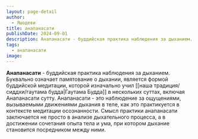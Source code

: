 ```yaml
---
layout: page-detail
author:
  - Яшодеви
title: анапанасати
publishDate: 2024-09-01
description: Анапанасати - буддийская практика наблюдения за дыханием. Буквально означает памятование о дыхании, является формой буддийской медитации, которой изначально учил Гаутама Будда в нескольких суттах, включая Анапанасати сутту.
tags:
  - анапанасати
image:
---
```

**Анапанасати** - буддийская практика наблюдения за дыханием. Буквально означает памятование о дыхании, является формой буддийской медитации, которой изначально учил [[наша традиция/сиддхи/гаутама будда|Гаутама Будда]] в нескольких суттах, включая Анапанасати сутту. Анапанасати - это наблюдение за ощущениями, вызываемыми движениями дыхания в теле, как это практикуется в контексте медитации осознанности. Смысл практики анапанасати заключается не просто в анализе дыхательного процесса, а в достижении сочетания опыта тела и ума, при котором дыхание становится посредником между ними.

